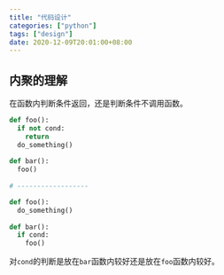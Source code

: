 ```yaml
---
title: "代码设计"
categories: ["python"]
tags: ["design"]
date: 2020-12-09T20:01:00+08:00
---
```


## 内聚的理解

在函数内判断条件返回，还是判断条件不调用函数。

```python
def foo():
  if not cond:
    return
  do_something()
  
def bar():
  foo()
  
# ------------------

def foo():
  do_something()
  
def bar():
  if cond:
    foo()
```

对`cond`的判断是放在`bar`函数内较好还是放在`foo`函数内较好。

